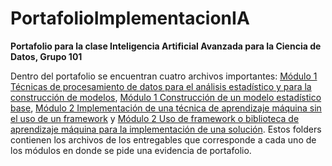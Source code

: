 # PortafolioImplementacionIA
**Portafolio para la clase Inteligencia Artificial Avanzada para la Ciencia de Datos, Grupo 101**

Dentro del portafolio se encuentran cuatro archivos importantes: [Módulo 1 Técnicas de procesamiento de datos para el análisis estadístico y para la construcción de modelos](LimpiezaDatos.ipynb), [Módulo 1 Construcción de un modelo estadístico base](ConstruccionModelo.ipynb), [Módulo 2 Implementación de una técnica de aprendizaje máquina sin el uso de un framework]() y [Módulo 2 Uso de framework o biblioteca de aprendizaje máquina para la implementación de una solución](). Estos folders contienen los archivos de los entregables que corresponde a cada uno de los módulos en donde se pide una evidencia de portafolio.

